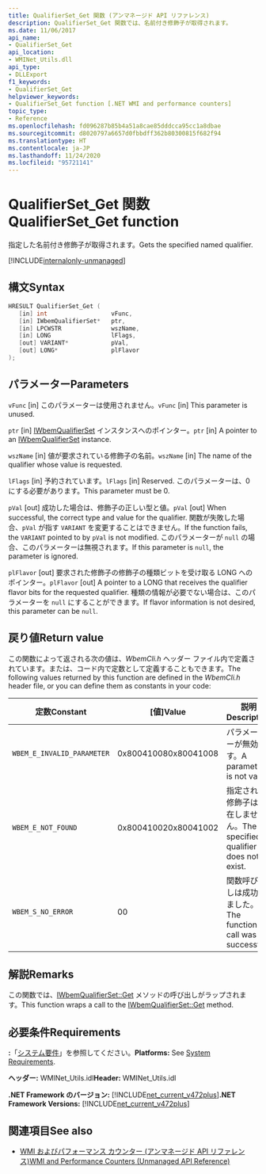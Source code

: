 ```yaml
---
title: QualifierSet_Get 関数 (アンマネージド API リファレンス)
description: QualifierSet_Get 関数では、名前付き修飾子が取得されます。
ms.date: 11/06/2017
api_name:
- QualifierSet_Get
api_location:
- WMINet_Utils.dll
api_type:
- DLLExport
f1_keywords:
- QualifierSet_Get
helpviewer_keywords:
- QualifierSet_Get function [.NET WMI and performance counters]
topic_type:
- Reference
ms.openlocfilehash: fd096287b85b4a51a8cae85dddcca95cc1a8dbae
ms.sourcegitcommit: d8020797a6657d0fbbdff362b80300815f682f94
ms.translationtype: HT
ms.contentlocale: ja-JP
ms.lasthandoff: 11/24/2020
ms.locfileid: "95721141"
---
```

# <a name="qualifierset_get-function"></a><span data-ttu-id="5f308-103">QualifierSet_Get 関数</span><span class="sxs-lookup"><span data-stu-id="5f308-103">QualifierSet_Get function</span></span>

<span data-ttu-id="5f308-104">指定した名前付き修飾子が取得されます。</span><span class="sxs-lookup"><span data-stu-id="5f308-104">Gets the specified named qualifier.</span></span>  

[!INCLUDE[internalonly-unmanaged](../../../../includes/internalonly-unmanaged.md)]
  
## <a name="syntax"></a><span data-ttu-id="5f308-105">構文</span><span class="sxs-lookup"><span data-stu-id="5f308-105">Syntax</span></span>  
  
```cpp  
HRESULT QualifierSet_Get (
   [in] int                  vFunc,
   [in] IWbemQualifierSet*   ptr,
   [in] LPCWSTR              wszName,
   [in] LONG                 lFlags,
   [out] VARIANT*            pVal,
   [out] LONG*               plFlavor
);
```  

## <a name="parameters"></a><span data-ttu-id="5f308-106">パラメーター</span><span class="sxs-lookup"><span data-stu-id="5f308-106">Parameters</span></span>

<span data-ttu-id="5f308-107">`vFunc` [in] このパラメーターは使用されません。</span><span class="sxs-lookup"><span data-stu-id="5f308-107">`vFunc` [in] This parameter is unused.</span></span>

<span data-ttu-id="5f308-108">`ptr` [in] [IWbemQualifierSet](/windows/desktop/api/wbemcli/nn-wbemcli-iwbemqualifierset) インスタンスへのポインター。</span><span class="sxs-lookup"><span data-stu-id="5f308-108">`ptr` [in] A pointer to an [IWbemQualifierSet](/windows/desktop/api/wbemcli/nn-wbemcli-iwbemqualifierset) instance.</span></span>

<span data-ttu-id="5f308-109">`wszName` [in] 値が要求されている修飾子の名前。</span><span class="sxs-lookup"><span data-stu-id="5f308-109">`wszName` [in] The name of the qualifier whose value is requested.</span></span>

<span data-ttu-id="5f308-110">`lFlags` [in] 予約されています。</span><span class="sxs-lookup"><span data-stu-id="5f308-110">`lFlags` [in] Reserved.</span></span> <span data-ttu-id="5f308-111">このパラメーターは、0 にする必要があります。</span><span class="sxs-lookup"><span data-stu-id="5f308-111">This parameter must be 0.</span></span>

<span data-ttu-id="5f308-112">`pVal` [out] 成功した場合は、修飾子の正しい型と値。</span><span class="sxs-lookup"><span data-stu-id="5f308-112">`pVal` [out] When successful, the correct type and value for the qualifier.</span></span> <span data-ttu-id="5f308-113">関数が失敗した場合、`pVal` が指す `VARIANT` を変更することはできません。</span><span class="sxs-lookup"><span data-stu-id="5f308-113">If the function fails, the `VARIANT` pointed to by `pVal` is not modified.</span></span> <span data-ttu-id="5f308-114">このパラメーターが `null` の場合、このパラメーターは無視されます。</span><span class="sxs-lookup"><span data-stu-id="5f308-114">If this parameter is `null`, the parameter is ignored.</span></span>

<span data-ttu-id="5f308-115">`plFlavor` [out] 要求された修飾子の修飾子の種類ビットを受け取る LONG へのポインター。</span><span class="sxs-lookup"><span data-stu-id="5f308-115">`plFlavor` [out] A pointer to a LONG that receives the qualifier flavor bits for the requested qualifier.</span></span> <span data-ttu-id="5f308-116">種類の情報が必要でない場合は、このパラメーターを `null` にすることができます。</span><span class="sxs-lookup"><span data-stu-id="5f308-116">If flavor information is not desired, this parameter can be `null`.</span></span>

## <a name="return-value"></a><span data-ttu-id="5f308-117">戻り値</span><span class="sxs-lookup"><span data-stu-id="5f308-117">Return value</span></span>

<span data-ttu-id="5f308-118">この関数によって返される次の値は、*WbemCli.h* ヘッダー ファイル内で定義されています。または、コード内で定数として定義することもできます。</span><span class="sxs-lookup"><span data-stu-id="5f308-118">The following values returned by this function are defined in the *WbemCli.h* header file, or you can define them as constants in your code:</span></span>

|<span data-ttu-id="5f308-119">定数</span><span class="sxs-lookup"><span data-stu-id="5f308-119">Constant</span></span>  |<span data-ttu-id="5f308-120">[値]</span><span class="sxs-lookup"><span data-stu-id="5f308-120">Value</span></span>  |<span data-ttu-id="5f308-121">説明</span><span class="sxs-lookup"><span data-stu-id="5f308-121">Description</span></span>  |
|---------|---------|---------|
|`WBEM_E_INVALID_PARAMETER` | <span data-ttu-id="5f308-122">0x80041008</span><span class="sxs-lookup"><span data-stu-id="5f308-122">0x80041008</span></span> | <span data-ttu-id="5f308-123">パラメーターが無効です。</span><span class="sxs-lookup"><span data-stu-id="5f308-123">A parameter is not valid.</span></span> |
|`WBEM_E_NOT_FOUND` | <span data-ttu-id="5f308-124">0x80041002</span><span class="sxs-lookup"><span data-stu-id="5f308-124">0x80041002</span></span> | <span data-ttu-id="5f308-125">指定された修飾子は存在しません。</span><span class="sxs-lookup"><span data-stu-id="5f308-125">The specified qualifier does not exist.</span></span> |
|`WBEM_S_NO_ERROR` | <span data-ttu-id="5f308-126">0</span><span class="sxs-lookup"><span data-stu-id="5f308-126">0</span></span> | <span data-ttu-id="5f308-127">関数呼び出しは成功しました。</span><span class="sxs-lookup"><span data-stu-id="5f308-127">The function call was successful.</span></span>  |
  
## <a name="remarks"></a><span data-ttu-id="5f308-128">解説</span><span class="sxs-lookup"><span data-stu-id="5f308-128">Remarks</span></span>

<span data-ttu-id="5f308-129">この関数では、[IWbemQualifierSet::Get](/windows/desktop/api/wbemcli/nf-wbemcli-iwbemqualifierset-get) メソッドの呼び出しがラップされます。</span><span class="sxs-lookup"><span data-stu-id="5f308-129">This function wraps a call to the [IWbemQualifierSet::Get](/windows/desktop/api/wbemcli/nf-wbemcli-iwbemqualifierset-get) method.</span></span>

## <a name="requirements"></a><span data-ttu-id="5f308-130">必要条件</span><span class="sxs-lookup"><span data-stu-id="5f308-130">Requirements</span></span>  

 <span data-ttu-id="5f308-131">**:**「[システム要件](../../get-started/system-requirements.md)」を参照してください。</span><span class="sxs-lookup"><span data-stu-id="5f308-131">**Platforms:** See [System Requirements](../../get-started/system-requirements.md).</span></span>  
  
 <span data-ttu-id="5f308-132">**ヘッダー:** WMINet_Utils.idl</span><span class="sxs-lookup"><span data-stu-id="5f308-132">**Header:** WMINet_Utils.idl</span></span>  
  
 <span data-ttu-id="5f308-133">**.NET Framework のバージョン:** [!INCLUDE[net_current_v472plus](../../../../includes/net-current-v472plus.md)]</span><span class="sxs-lookup"><span data-stu-id="5f308-133">**.NET Framework Versions:** [!INCLUDE[net_current_v472plus](../../../../includes/net-current-v472plus.md)]</span></span>  
  
## <a name="see-also"></a><span data-ttu-id="5f308-134">関連項目</span><span class="sxs-lookup"><span data-stu-id="5f308-134">See also</span></span>

- [<span data-ttu-id="5f308-135">WMI およびパフォーマンス カウンター (アンマネージド API リファレンス)</span><span class="sxs-lookup"><span data-stu-id="5f308-135">WMI and Performance Counters (Unmanaged API Reference)</span></span>](index.md)
